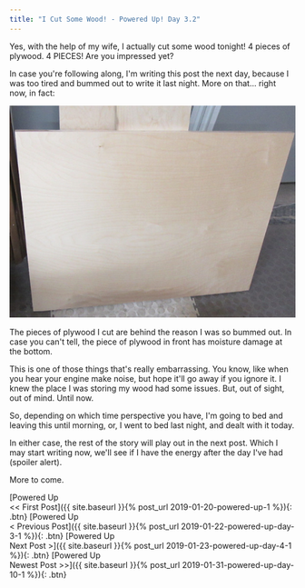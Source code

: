 ```yaml
---
title: "I Cut Some Wood! - Powered Up! Day 3.2"
---
```

Yes, with the help of my wife, I actually cut some wood tonight! 4 pieces of plywood. 4 PIECES! Are you impressed yet?

In case you're following along, I'm writing this post the next day, because I was too tired and bummed out to write it last night. More on that... right now, in fact:

![](/assets/images-posts/powered-up-day-3-2-moisture-damage.jpg)

The pieces of plywood I cut are behind the reason I was so bummed out. In case you can't tell, the piece of plywood in front has moisture damage at the bottom.

This is one of those things that's really embarrassing. You know, like when you hear your engine make noise, but hope it'll go away if you ignore it. I knew the place I was storing my wood had some issues. But, out of sight, out of mind. Until now.

So, depending on which time perspective you have, I'm going to bed and leaving this until morning, or, I went to bed last night, and dealt with it today.

In either case, the rest of the story will play out in the next post. Which I may start writing now, we'll see if I have the energy after the day I've had (spoiler alert).

More to come.

[Powered Up<br/><< First Post]({{ site.baseurl }}{% post_url 2019-01-20-powered-up-1 %}){: .btn}
[Powered Up<br/>< Previous Post]({{ site.baseurl }}{% post_url 2019-01-22-powered-up-day-3-1 %}){: .btn}
[Powered Up<br/>Next Post >]({{ site.baseurl }}{% post_url 2019-01-23-powered-up-day-4-1 %}){: .btn}
[Powered Up<br/>Newest Post >>]({{ site.baseurl }}{% post_url 2019-01-31-powered-up-day-10-1 %}){: .btn}
